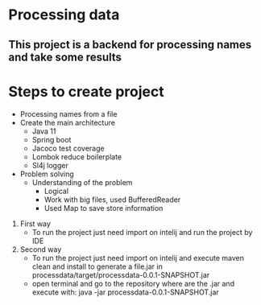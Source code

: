 # Processing data
## This project is a backend for processing names and take some results

Steps to create project
=================
<!--ts-->
   * Processing names from a file
   * Create the main architecture
        * Java 11
        * Spring boot
        * Jacoco test coverage
        * Lombok reduce boilerplate
        * Sl4j logger
   * Problem solving
      * Understanding of the problem
          * Logical
          * Work with big files, used BufferedReader
          * Used Map to save store information
<!--te-->

1. First way
    - To run the project just need import on intelij and run the project by IDE
2. Second way
    - To run the project just need import on intelij and execute maven clean and install
    to generate a file.jar in processdata/target/processdata-0.0.1-SNAPSHOT.jar
    - open terminal and go to the repository where are the .jar and execute with: 
    java -jar processdata-0.0.1-SNAPSHOT.jar 